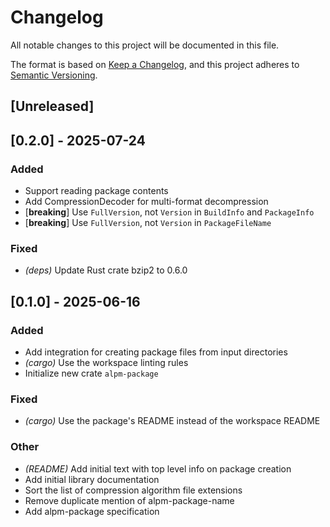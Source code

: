 # Changelog

All notable changes to this project will be documented in this file.

The format is based on [Keep a Changelog](https://keepachangelog.com/en/1.0.0/),
and this project adheres to [Semantic Versioning](https://semver.org/spec/v2.0.0.html).

## [Unreleased]

## [0.2.0] - 2025-07-24

### Added
- Support reading package contents
- Add CompressionDecoder for multi-format decompression
- [**breaking**] Use `FullVersion`, not `Version` in `BuildInfo` and `PackageInfo`
- [**breaking**] Use `FullVersion`, not `Version` in `PackageFileName`

### Fixed
- *(deps)* Update Rust crate bzip2 to 0.6.0

## [0.1.0] - 2025-06-16

### Added
- Add integration for creating package files from input directories
- *(cargo)* Use the workspace linting rules
- Initialize new crate `alpm-package`

### Fixed
- *(cargo)* Use the package's README instead of the workspace README

### Other
- *(README)* Add initial text with top level info on package creation
- Add initial library documentation
- Sort the list of compression algorithm file extensions
- Remove duplicate mention of alpm-package-name
- Add alpm-package specification
